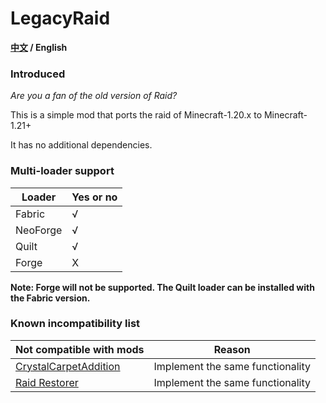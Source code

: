 # LegacyRaid

**[中文](https://github.com/Crystal0404/LegacyRaid/blob/master/README.md) / English**

### Introduced

*Are you a fan of the old version of Raid?*

This is a simple mod that ports the raid of Minecraft-1.20.x to Minecraft-1.21+

It has no additional dependencies.

### Multi-loader support

| Loader   | Yes or no |
|----------|-----------|
| Fabric   | √         |
| NeoForge | √         |
| Quilt    | √         |
| Forge    | X         |

**Note: Forge will not be supported. The Quilt loader can be installed with the Fabric version.**

### Known incompatibility list

| Not compatible with mods                                                | Reason                           |
|-------------------------------------------------------------------------|----------------------------------|
| [CrystalCarpetAddition](https://modrinth.com/mod/crystalcarpetaddition) | Implement the same functionality |
| [Raid Restorer](https://modrinth.com/mod/raid-restore)                  | Implement the same functionality |

